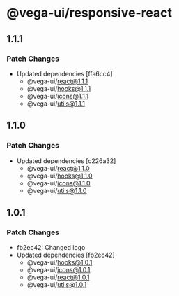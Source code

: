 # @vega-ui/responsive-react

## 1.1.1

### Patch Changes

- Updated dependencies [ffa6cc4]
  - @vega-ui/react@1.1.1
  - @vega-ui/hooks@1.1.1
  - @vega-ui/icons@1.1.1
  - @vega-ui/utils@1.1.1

## 1.1.0

### Patch Changes

- Updated dependencies [c226a32]
  - @vega-ui/react@1.1.0
  - @vega-ui/hooks@1.1.0
  - @vega-ui/icons@1.1.0
  - @vega-ui/utils@1.1.0

## 1.0.1

### Patch Changes

- fb2ec42: Changed logo
- Updated dependencies [fb2ec42]
  - @vega-ui/hooks@1.0.1
  - @vega-ui/icons@1.0.1
  - @vega-ui/react@1.0.1
  - @vega-ui/utils@1.0.1
